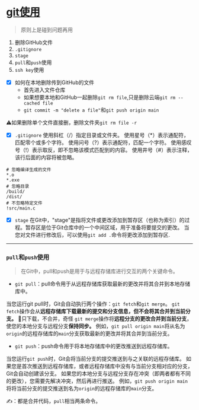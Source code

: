 # [git使用](https://github.com/dululu/notes/issues/30)

> 原则上是碰到问题再用

1. 删除GitHub文件
2. `.gitignore`
3. `stage`
4. `pull`和`push`使用
5. `ssh key`使用

- [x] 如何在本地删除传到GitHub的文件
    - 首先进入文件仓库
    - 如果想要本地和GitHub一起删除`git rm file`,只是删除云端`git rm --cached file`
    - `git commit -m "delete a file"`和`git push origin main`
    
⚠️如果删除单个文件直接删，删除文件夹`git rm file -r`

- [x] `.gitignore`
使用斜杠（/）指定目录或文件夹。
使用星号（*）表示通配符，匹配零个或多个字符。
使用问号（?）表示通配符，匹配一个字符。
使用感叹号（!）表示取反，即不忽略该模式匹配到的内容。
使用井号（#）表示注释，该行后面的内容将被忽略。
```
# 忽略编译生成的文件
*.o
*.exe
# 忽略目录
/build/
/dist/
# 不忽略特定文件
!src/main.c
```

- [x] `stage`
在Git中，"stage"是指将文件或更改添加到暂存区（也称为索引）的过程。暂存区是位于Git仓库中的一个中间区域，用于准备将要提交的更改。
当您对文件进行修改后，可以使用`git add .`命令将更改添加到暂存区.

---

### `pull`和`push`使用
> 在Git中，pull和push是用于与远程存储库进行交互的两个关键命令。
- `git pull`：pull命令用于从远程存储库获取最新的更改并将其合并到本地存储库中。

当您运行git pull时，Git会自动执行两个操作：`git fetch`和`git merge`。
`git fetch`操作会从**远程存储库下载最新的提交和分支信息，但不会将其合并到当前分支。** 🤔只下载，不合并，奇怪
`git merge`操作将**远程分支的更改合并到当前分支**，使您的本地分支与远程分支**保持同步。**
例如，`git pull origin main`将从名为`origin`的远程存储库的`main`分支获取最新的更改并将其合并到当前分支。

- `git push`：push命令用于将本地存储库中的更改推送到远程存储库。

当您运行`git push`时，Git会将当前分支的提交推送到与之关联的远程存储库。
如果您是首次推送到远程存储库，或者远程存储库中没有与当前分支相对应的分支，Git会自动创建该分支。
如果您的本地分支与远程分支存在冲突（即两者都有不同的更改），您需要先解决冲突，然后再进行推送。
例如，`git push origin main`将将当前分支的提交推送到名为`origin`的远程存储库的`main`分支。

✍️：都是合并代码，`pull`相当两条命令。
